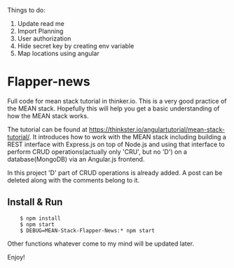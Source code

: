 Things to do:
1. Update read me
2. Import Planning
3. User authorization
4. Hide secret key by creating env variable
5. Map locations using angular


# Flapper-news

Full code for mean stack tutorial in thinker.io. This is a very good practice of the MEAN stack. Hopefully this will help you get a basic understanding of how the MEAN stack works.

The tutorial can be found at <a href="https://thinkster.io/angulartutorial/mean-stack-tutorial/">https://thinkster.io/angulartutorial/mean-stack-tutorial/</a>. It introduces how to work with the MEAN stack including building a REST interface with Express.js on top of Node.js and using that interface to perform CRUD operations(actually only 'CRU', but no 'D') on a database(MongoDB) via an Angular.js frontend.

In this project 'D' part of CRUD operations is already added. A post can be deleted along with the comments belong to it.

## Install & Run

		$ npm install
		$ npm start
		$ DEBUG=MEAN-Stack-Flapper-News:* npm start


Other functions whatever come to my mind will be updated later.

Enjoy!
